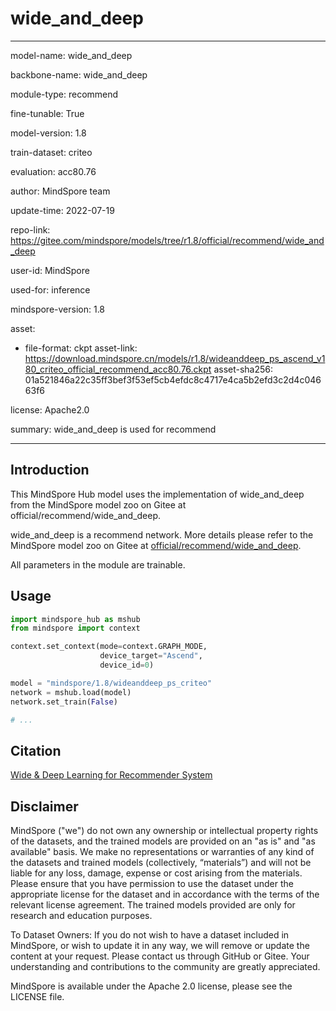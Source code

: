 # wide_and_deep

---

model-name: wide_and_deep

backbone-name: wide_and_deep

module-type: recommend

fine-tunable: True

model-version: 1.8

train-dataset: criteo

evaluation: acc80.76

author: MindSpore team

update-time: 2022-07-19

repo-link: <https://gitee.com/mindspore/models/tree/r1.8/official/recommend/wide_and_deep>

user-id: MindSpore

used-for: inference

mindspore-version: 1.8

asset:

-
    file-format: ckpt
    asset-link: <https://download.mindspore.cn/models/r1.8/wideanddeep_ps_ascend_v180_criteo_official_recommend_acc80.76.ckpt>
    asset-sha256: 01a521846a22c35ff3bef3f53ef5cb4efdc8c4717e4ca5b2efd3c2d4c04663f6

license: Apache2.0

summary: wide_and_deep is used for recommend

---

## Introduction

This MindSpore Hub model uses the implementation of wide_and_deep from the MindSpore model zoo on Gitee at official/recommend/wide_and_deep.

wide_and_deep is a recommend network. More details please refer to the MindSpore model zoo on Gitee at [official/recommend/wide_and_deep](https://gitee.com/mindspore/models/blob/r1.8/official/recommend/wide_and_deep/README.md).

All parameters in the module are trainable.

## Usage

```python
import mindspore_hub as mshub
from mindspore import context

context.set_context(mode=context.GRAPH_MODE,
                    device_target="Ascend",
                    device_id=0)

model = "mindspore/1.8/wideanddeep_ps_criteo"
network = mshub.load(model)
network.set_train(False)

# ...
```

## Citation

[Wide & Deep Learning for Recommender System](https://arxiv.org/pdf/1606.07792.pdf)

## Disclaimer

MindSpore ("we") do not own any ownership or intellectual property rights of the datasets, and the trained models are provided on an "as is" and "as available" basis. We make no representations or warranties of any kind of the datasets and trained models (collectively, “materials”) and will not be liable for any loss, damage, expense or cost arising from the materials. Please ensure that you have permission to use the dataset under the appropriate license for the dataset and in accordance with the terms of the relevant license agreement. The trained models provided are only for research and education purposes.

To Dataset Owners: If you do not wish to have a dataset included in MindSpore, or wish to update it in any way, we will remove or update the content at your request. Please contact us through GitHub or Gitee. Your understanding and contributions to the community are greatly appreciated.

MindSpore is available under the Apache 2.0 license, please see the LICENSE file.
